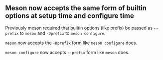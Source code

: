## Meson now accepts the same form of builtin options at setup time and configure time

Previously meson required that builtin options (like prefix) be passed as
`--prefix` to `meson` and `-Dprefix` to `meson configure`.

`meson` now accepts the `-Dprefix` form like `meson configure` does.

`meson configure` now accepts `--prefix` form like `meson` does.
